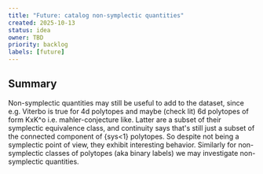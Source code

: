 ```yaml
---
title: "Future: catalog non-symplectic quantities"
created: 2025-10-13
status: idea
owner: TBD
priority: backlog
labels: [future]
---
```


## Summary

Non-symplectic quantities may still be useful to add to the dataset, since e.g. Viterbo is true for 4d polytopes and maybe (check lit) 6d polytopes of form KxK^o i.e. mahler-conjecture like. Latter are a subset of their symplectic equivalence class, and continuity says that's still just a subset of the connected component of {sys<1} polytopes. So despite not being a symplectic point of view, they exhibit interesting behavior. Similarly for non-symplectic classes of polytopes (aka binary labels) we may investigate non-symplectic quantities.
